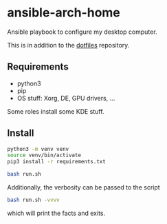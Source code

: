 # ansible-arch-home
Ansible playbook to configure my desktop computer.

This is in addition to the [dotfiles](https://github.com/gillouche/dotfiles) repository.

## Requirements

* python3
* pip
* OS stuff: Xorg, DE, GPU drivers, ...

Some roles install some KDE stuff.

## Install

```bash
python3 -m venv venv
source venv/bin/activate
pip3 install -r requirements.txt

bash run.sh
```

Additionally, the verbosity can be passed to the script

```bash
bash run.sh -vvvv
```

which will print the facts and exits.

